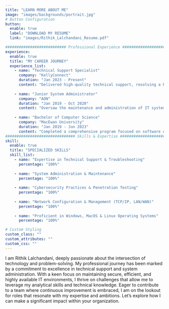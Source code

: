 ```yaml
---
title: "LEARN MORE ABOUT ME"
image: "images/backgrounds/portrait.jpg"
# Button Configuration
button:
  enable: true
  label: "DOWNLOAD MY RESUME"
  link: "images/Rithik_Lalchandani_Resume.pdf"

########################### Professional Experience #########################
experience:
  enable: true
  title: "MY CAREER JOURNEY"
  experience_list:
    - name: "Technical Support Specialist"
      company: "KellyConnect"
      duration: "Jan 2023 - Present"
      content: "Delivered high-quality technical support, resolving a broad range of issues to ensure optimal system functionality and user satisfaction."
      
    - name: "Junior System Administrator"
      company: "AON"
      duration: "Jan 2019 - Oct 2020"
      content: "Oversaw the maintenance and administration of IT systems, enhancing data security and operational efficiency across the organization."
      
    - name: "Bachelor of Computer Science"
      company: "MacEwan University"
      duration: "Jan 2019 - Jun 2023"
      content: "Completed a comprehensive program focused on software development, system analysis, and network security, laying a solid foundation for a career in information technology and system administration."
############################### Skills & Expertise ############################
skill:
  enable: true
  title: "SPECIALIZED SKILLS"
  skill_list:
    - name: "Expertise in Technical Support & Troubleshooting"
      percentage: "100%"
      
    - name: "System Administration & Maintenance"
      percentage: "100%"
      
    - name: "Cybersecurity Practices & Penetration Testing"
      percentage: "100%"
      
    - name: "Network Configuration & Management (TCP/IP, LAN/WAN)"
      percentage: "100%"
    
    - name: "Proficient in Windows, MacOS & Linux Operating Systems"
      percentage: "100%"

# Custom Styling
custom_class: "" 
custom_attributes: "" 
custom_css: ""
---
```


I am Rithik Lalchandani, deeply passionate about the intersection of technology and problem-solving. My professional journey has been marked by a commitment to excellence in technical support and system administration. With a keen focus on maintaining secure, efficient, and highly available IT environments, I thrive on challenges that allow me to leverage my analytical skills and technical knowledge. Eager to contribute to a team where continuous improvement is embraced, I am on the lookout for roles that resonate with my expertise and ambitions. Let’s explore how I can make a significant impact within your organization.

